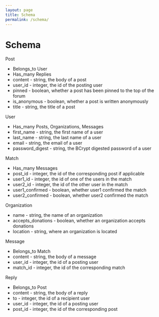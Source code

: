 ```yaml
---
layout: page
title: Schema
permalink: /schema/
---
```

# Schema
Post
* Belongs_to User
* Has_many Replies
* content - string, the body of a post
* user_id - integer, the id of the posting user
* pinned - boolean, whether a post has been pinned to the top of the forum
* is_anonymous - boolean, whether a post is written anonymously
* title - string, the title of a post
  
User
* Has_many Posts, Organizations, Messages
* first_name - string, the first name of a user
* last_name - string, the last name of a user
* email - string, the email of a user
* password_digest - string, the BCrypt digested password of a user
  
Match
* Has_many Messages
* post_id - integer, the id of the corresponding post if applicable
* user1_id - integer, the id of one of the users in the match
* user2_id - integer, the id of the other user in the match
* user1_confirmed - boolean, whether user1 confirmed the match
* user2_confirmed - boolean, whether user2 confirmed the match
  
Organization
* name - string, the name of an organization
* accepts_donations - boolean, whether an organization accepts donations
* location - string, where an organization is located

Message
* Belongs_to Match
* content - string, the body of a message
* user_id - integer, the id of a posting user
* match_id - integer, the id of the corresponding match
  
Reply
* Belongs_to Post
* content - string, the body of a reply
* to - integer, the id of a recipient user
* user_id - integer, the id of a posting user
* post_id - integer, the id of the corresponding post